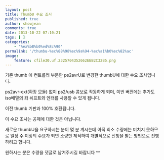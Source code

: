 ```yaml
---
layout: post
title: ThumbU 수요 조사
published: true
author: showjean
comments: true
date: 2013-10-22 07:10:21
tags: [ ]
categories:
    - '%ea%b8%b0%ed%8c%90'
permalink: '/thumbu-%ec%88%98%ec%9a%94-%ec%a1%b0%ec%82%ac'
image:
    feature: cfile30.uf.2325704352662EEB2C32B5.png
---
```

기존 thumb 에 컨트롤러 부분만 ps2avrU로 변경한 thumbU에 대한 수요 조사입니다.&nbsp;



ps2avr-ext(확장 모듈) 없이 ps2/usb 콤보로 작동하게 되며, 이번 버전에는 추가도 iso배열의 좌 쉬프트와 엔터를 사용할 수 있게 됩니다.



이전 thumb 기판과 100% 호환됩니다.



이 수요 조사는 공제에 대한 것은 아닙니다.&nbsp;

새로운 thumbU을 요구하시는 분이 몇 분 계시는데 아직 최소 수량에는 미치지 못하므로 일정 수 이상의 수요가 되면 소량만 제작하여 개별적으로 신청을 받는 방법으로 진행하려고 합니다.



원하시는 분은 수량을 댓글로 남겨주시길 바랍니다 ^^






  
